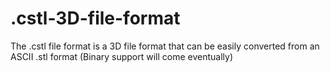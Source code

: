 # .cstl-3D-file-format
The .cstl file format is a 3D file format that can be easily converted from an ASCII .stl format (Binary support will come eventually)
